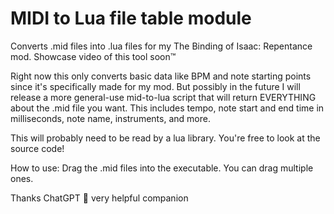 # MIDI to Lua file table module
Converts .mid files into .lua files for my The Binding of Isaac: Repentance mod. Showcase video of this tool soon™

Right now this only converts basic data like BPM and note starting points since it's specifically made for my mod.
But possibly in the future I will release a more general-use mid-to-lua script that will return EVERYTHING about the .mid file you want. This includes tempo, note start and end time in milliseconds, note name, instruments, and more.

This will probably need to be read by a lua library. You're free to look at the source code!

How to use:
Drag the .mid files into the executable. You can drag multiple ones.

Thanks ChatGPT 🤙 very helpful companion
